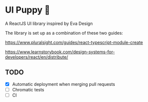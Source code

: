 # UI Puppy 🐶
A ReactJS UI library inspired by Eva Design

The library is set up as a combination of these two guides:

https://www.pluralsight.com/guides/react-typescript-module-create

https://www.learnstorybook.com/design-systems-for-developers/react/en/distribute/

## TODO
 - [X] Automatic deployment when merging pull requests
 - [ ] Chromatic tests
 - [ ] CI